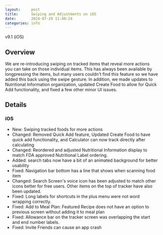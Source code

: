 ```yaml
---
layout:     post
title:      Swiping and Adjustments on iOS
date:       2024-07-29 11:40:24
categories: info
---
```


v9.1 (iOS)

## Overview

We are re-introducing swiping on tracked items that reveal more actions you can
take on those individual items. This has always been available by longpressing
the items, but many users couldn't find this feature so we have added this back
using the swipe gesture. In addition, we made updates to Nutritional Information
organization, updated Create Food to allow for Quick Add functionality, and
fixed a few other minor UI issues.

## Details

### iOS
* New: Swiping tracked foods for more actions
* Changed: Removed Quick Add feature, Updated Create Food to have quick add
  functionality, and Calculator can now track directly after calculating
* Changed: Reordered and adjusted Nutritional Information display to match FDA
  approved Nutritional Label ordering.
* Added: search tabs now have a bit of an animated background for better
  usability
* Fixed: Navigation bar bottom has a line that shows when scanning food item
* Changed: Search Screen's voice icon has been adjusted to match other icons
  better for free users. Other items on the top of tracker have also been
updated.
* Fixed: Long labels for shortcuts in the plus menu were not word wrapping
  correctly.
* Fixed: Add to Meal Plan: Featured Recipe does not have an option to previous screen without adding it to meal plan
* Fixed: Allowance bar on the tracker screen was overlapping the start and end
  number labels.
* Fixed: Invite Friends can cause an app crash

